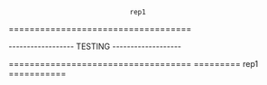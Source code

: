                                   rep1
===================================


------------------     TESTING       -------------------

===================================
            =========  rep1 ===========
